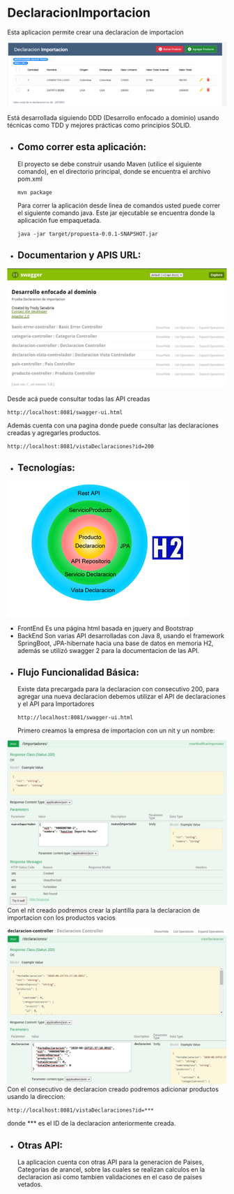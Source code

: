 # DeclaracionImportacion
 Esta aplicacion permite crear una declaracion de importacion
 
 ![Principal Screen](Assets/app.png)
 
 Está desarrollada siguiendo DDD (Desarrollo enfocado a dominio) usando técnicas como TDD y mejores prácticas como principios SOLID.
 
  * Como correr esta aplicación:
     - 
       El proyecto se debe construir usando Maven (utilice el siguiente comando), en el directorio principal, donde se encuentra el archivo pom.xml
       ```
       mvn package
       ```
       Para correr la aplicación desde linea de comandos usted puede correr el siguiente comando java.
       Este jar ejecutable se encuentra donde la aplicación fue empaquetada.
       
       ```
       java -jar target/propuesta-0.0.1-SNAPSHOT.jar
       ```       
  * Documentarion y APIS URL:
     - 
 ![Principal Screen](Assets/Swagger.jpg)

   Desde acá puede consultar todas las API creadas
       
   ```
   http://localhost:8081/swagger-ui.html
   ```
   Además cuenta con una pagina donde puede consultar las declaraciones creadas y agregarles productos.
       
   ```
   http://localhost:8081/vistaDeclaraciones?id=200
   ```       

 * Tecnologías:
    - 
  ![Principal Screen](Assets/DDD_model.jpg)   
    
  + FrontEnd
        Es una página html basada en jquery and Bootstrap 
  + BackEnd
  Son varias API desarrolladas con Java 8, usando el framework SpringBoot, JPA-hibernate hacia una base de datos en memoria H2,
  además se utilizó swagger 2 para la documentacion de las API.
  
 * Flujo Funcionalidad Básica:
    - 
    Existe data precargada para la declaracion con consecutivo 200, para agregar una nueva declaracion
    debemos utilizar el API de declaraciones y el API para Importadores
   ```
   http://localhost:8081/swagger-ui.html
   ``` 
    Primero creamos la empresa de importacion con un nit y un nombre:
 
 ![Principal Screen](Assets/CrearImportador.jpg)    
    Con el nit creado podremos crear la plantilla para la declaracion de importacion con los productos vacios
 
 ![Principal Screen](Assets/PlantillaImportacion.jpg)     
    Con el consecutivo de declaracion creado podremos adicionar productos usando la direccion:
   ```
   http://localhost:8081/vistaDeclaraciones?id=***
   ``` 
donde *** es el ID de la declaracion anteriormente creada.     

 * Otras API:
    - 
    La aplicacion cuenta con otras API para la generacion de Paises, Categorias de arancel, sobre las cuales
    se realizan calculos en la declaracion asi como tambien validaciones en el caso de paises vetados.   